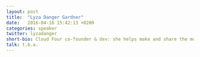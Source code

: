 ```yaml
---
layout: post
title:  "Lyza Danger Gardner"
date:   2016-04-16 15:42:13 +0200
categories: speaker
twitter: lyzadanger
short-bio: Cloud Four co-founder & dev: she helps make and share the mobile web. Co-author of Head First Mobile Web.
talk: t.b.a.
---
```



